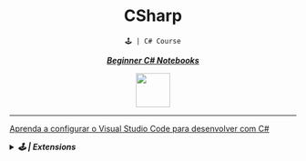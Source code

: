 <div align="center">

# CSharp

`🕹️ | C# Course`

**_[Beginner C# Notebooks](https://github.com/dotnet/csharp-notebooks)_**

 <img height="60" src="https://cdn.jsdelivr.net/gh/devicons/devicon/icons/csharp/csharp-plain.svg" />

</div>

<hr>

[Aprenda a configurar o Visual Studio Code para desenvolver com C#](https://www.youtube.com/watch?v=VA0ec5ICmf0)

<details>

<summary> <strong> <i> 🕹️ | Extensions </i> </strong> </summary>

> .NET

* [.NET Download](https://dotnet.microsoft.com/pt-br/download)

<br>

> .NET Core debugger (VS Code)

</details>
